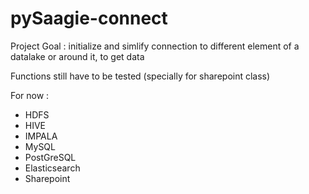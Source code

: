 # pySaagie-connect

Project Goal : initialize and simlify connection to different element of a 
datalake or around it, to get data

Functions still have to be tested (specially for sharepoint class)


For now :

- HDFS
- HIVE
- IMPALA
- MySQL
- PostGreSQL
- Elasticsearch
- Sharepoint
